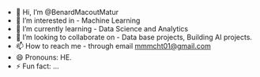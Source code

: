 - 👋 Hi, I’m @BenardMacoutMatur
- 👀 I’m interested in - Machine Learning 
- 🌱 I’m currently learning - Data Science and Analytics 
- 💞️ I’m looking to collaborate on - Data base projects, Building AI projects.
- 📫 How to reach me - through email mmmcht01@gmail.com
- 😄 Pronouns: HE.
- ⚡ Fun fact: ...

<!---
BenardMacoutMatur/BenardMacoutMatur is a ✨ special ✨ repository because its `README.md` (this file) appears on your GitHub profile.
You can click the Preview link to take a look at your changes.
--->
